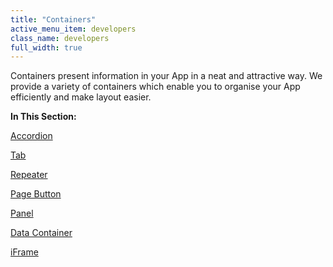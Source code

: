 ```yaml
---
title: "Containers"
active_menu_item: developers
class_name: developers
full_width: true
---
```



Containers present information in your App in a neat and attractive way. We provide a variety of containers which enable you to organise your App efficiently and make layout easier.

**In This Section:**

[Accordion](accordion)

[Tab](tab)

[Repeater](repeater)

[Page Button](page-button)

[Panel](panel)

[Data Container](data-container)

[iFrame](iframe)

